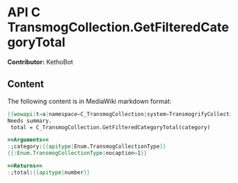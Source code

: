 # API C TransmogCollection.GetFilteredCategoryTotal

**Contributor:** KethoBot

## Content

The following content is in MediaWiki markdown format:

```mediawiki
{{wowapi|t=a|namespace=C_TransmogCollection|system=TransmogrifyCollection}}
Needs summary.
 total = C_TransmogCollection.GetFilteredCategoryTotal(category)

==Arguments==
:;category:{{apitype|Enum.TransmogCollectionType}}
{{:Enum.TransmogCollectionType|nocaption=1}}

==Returns==
:;total:{{apitype|number}}
```